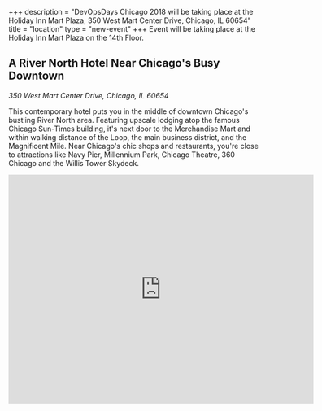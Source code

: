 +++
description = "DevOpsDays Chicago 2018 will be taking place at the Holiday Inn Mart Plaza, 350 West Mart Center Drive, Chicago, IL 60654"
title = "location"
type = "new-event"
+++
Event will be taking place at the Holiday Inn Mart Plaza on the 14th Floor.

## A River North Hotel Near Chicago's Busy Downtown
*350 West Mart Center Drive, Chicago, IL 60654*

This contemporary hotel puts you in the middle of downtown Chicago's bustling River North area. Featuring upscale lodging atop the famous Chicago Sun-Times building, it's next door to the Merchandise Mart and within walking distance of the Loop, the main business district, and the Magnificent Mile. Near Chicago's chic shops and restaurants, you're close to attractions like Navy Pier, Millennium Park, Chicago Theatre, 360 Chicago and the Willis Tower Skydeck.

<iframe src="https://www.google.com/maps/embed?pb=!1m18!1m12!1m3!1d2970.214376515372!2d-87.6400501482383!3d41.888246472654856!2m3!1f0!2f0!3f0!3m2!1i1024!2i768!4f13.1!3m3!1m2!1s0x880e2cb7ca30a3ff%3A0x3936cc667d8556f!2sHoliday+Inn+Chicago+Mart+Plaza+River+North!5e0!3m2!1sen!2sus!4v1487329717904" width="600" height="450" frameborder="0" style="border:0" allowfullscreen></iframe>